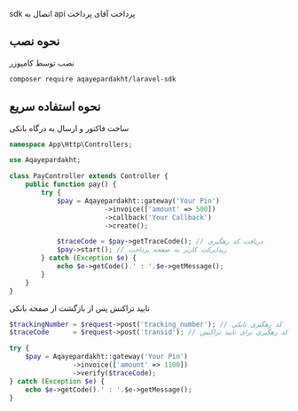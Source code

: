sdk اتصال به api پرداخت آقای پرداخت

## نحوه نصب

نصب توسط کامپوزر

```bash
composer require aqayepardakht/laravel-sdk
```

##  نحوه استفاده سریع

ساخت فاکتور و ارسال به درگاه بانکی

```php
namespace App\Http\Controllers;

use Aqayepardakht;

class PayController extends Controller {
    public function pay() {
        try {       
            $pay = Aqayepardakht::gateway('Your Pin')
                        ->invoice(['amount' => 500])
                        ->callback('Your Callback')
                        ->create();

            $traceCode = $pay->getTraceCode(); // دریافت کد رهگیری
            $pay->start(); // ریدایرکت کاربر به صفحه پرداخت
        } catch (Exception $e) { 
            echo $e->getCode().' : '.$e->getMessage();
        }
    }
}
```
تایید تراکنش پس از بازگشت از صفحه بانکی

```php
$trackingNumber = $request->post('tracking_number'); // کد رهگیری بانکی
$traceCode      = $request->post('transid'); // کد رهگیری برای تایید تراکنش

try {
    $pay = Aqayepardakht::gateway('Your Pin')
                ->invoice(['amount' => 1100])
                ->verify($traceCode);
} catch (Exception $e) { 
    echo $e->getCode().' : '.$e->getMessage();
}
```
